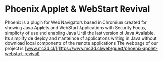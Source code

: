 # Phoenix Applet & WebStart Revival
Phoenix is a plugin for Web Navigators based in Chromium created for showing Java Applets and WebStart Applications with Security Focus, simplicity of use and enabling Java Until the last version of Java Available.  Its simplify de deploy and manteince of applications writing in Java without download local components of the remote applications
The webpage of our project is [www.mc3d.cl/](https://www.mc3d.cl/web/guest/phoenix-applet-webstart-revival)
